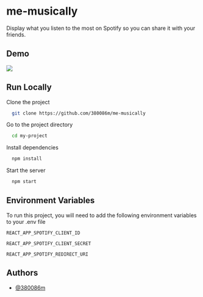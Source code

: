# me-musically

Display what you listen to the most on Spotify so you can share it with your friends.

## Demo

![](https://firebasestorage.googleapis.com/v0/b/s380086m.appspot.com/o/e8xB9a_e4331a86c821eede7933b13b801643eb_00-00-00_00-00-40_2.gif?alt=media&token=bfaf69cb-d084-45cb-9ca7-46e0e10f9abc)

## Run Locally

Clone the project

```bash
  git clone https://github.com/380086m/me-musically
```

Go to the project directory

```bash
  cd my-project
```

Install dependencies

```bash
  npm install
```

Start the server

```bash
  npm start
```

## Environment Variables

To run this project, you will need to add the following environment variables to your .env file

`REACT_APP_SPOTIFY_CLIENT_ID`

`REACT_APP_SPOTIFY_CLIENT_SECRET`

`REACT_APP_SPOTIFY_REDIRECT_URI`

## Authors

- [@380086m](https://www.github.com/380086m)
